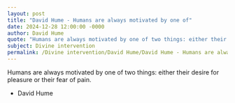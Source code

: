 ```yaml
---
layout: post
title: "David Hume - Humans are always motivated by one of"
date: 2024-12-28 12:00:00 -0000
author: David Hume
quote: "Humans are always motivated by one of two things: either their desire for pleasure or their fear of pain."
subject: Divine intervention
permalink: /Divine intervention/David Hume/David Hume - Humans are always motivated by one of
---
```


Humans are always motivated by one of two things: either their desire for pleasure or their fear of pain.

- David Hume

